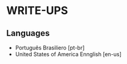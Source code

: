 # WRITE-UPS

## Languages

* Português Brasiliero [pt-br]
* United States of America Ennglish [en-us]


